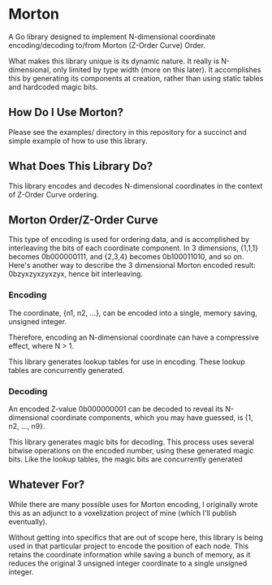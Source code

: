 # Morton
  A Go library designed to implement N-dimensional coordinate encoding/decoding to/from Morton (Z-Order Curve) Order.

  What makes this library unique is its dynamic nature. It really is N-dimensional, only limited by type width (more on this later). It accomplishes this by generating its components at creation, rather than using static tables and hardcoded magic bits.

## How Do I Use Morton?
  Please see the examples/ directory in this repository for a succinct and simple example of how to use this library.

## What Does This Library Do?
  This library encodes and decodes N-dimensional coordinates in the context of Z-Order Curve ordering.

## Morton Order/Z-Order Curve
  This type of encoding is used for ordering data, and is accomplished by interleaving the bits of each coordinate component. In 3 dimensions, {1,1,1} becomes 0b000000111, and {2,3,4} becomes 0b100011010, and so on. Here's another way to describe the 3 dimensional Morton encoded result: 0bzyxzyxzyxzyx, hence bit interleaving.

### Encoding
  The coordinate, {n1, n2, ...}, can be encoded into a single, memory saving, unsigned integer.

  Therefore, encoding an N-dimensional coordinate can have a compressive effect, where N > 1.

  This library generates lookup tables for use in encoding. These lookup tables are concurrently generated.

### Decoding
  An encoded Z-value 0b000000001 can be decoded to reveal its N-dimensional coordinate components, which you may have guessed, is {1, n2, ..., n9}.

  This library generates magic bits for decoding. This process uses several bitwise operations on the encoded number, using these generated magic bits. Like the lookup tables, the magic bits are concurrently generated

## Whatever For?
  While there are many possible uses for Morton encoding, I originally wrote this as an adjunct to a voxelization project of mine (which I'll publish eventually).

  Without getting into specifics that are out of scope here, this library is being used in that particular project to encode the position of each node. This retains the coordinate information while saving a bunch of memory, as it reduces the original 3 unsigned integer coordinate to a single unsigned integer.
